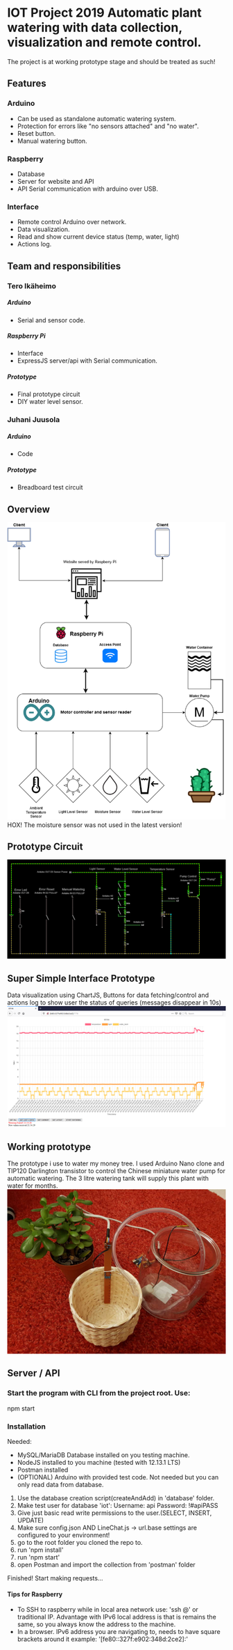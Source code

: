 <h1> IOT Project 2019 Automatic plant watering with data collection, visualization and remote control. </h1>
The project is at working prototype stage and should be treated as such!

## Features
### Arduino
- Can be used as standalone automatic watering system.
- Protection for errors like "no sensors attached" and "no water".
- Reset button.
- Manual watering button.
### Raspberry
- Database
- Server for website and API
- API Serial communication with arduino over USB.
### Interface
- Remote control Arduino over network.
- Data visualization.
- Read and show current device status (temp, water, light)
- Actions log.

## Team and responsibilities
### Tero Ikäheimo
##### Arduino
- Serial and sensor code.
##### Raspberry Pi
- Interface
- ExpressJS server/api with Serial communication.
##### Prototype
- Final prototype circuit
- DIY water level sensor.
### Juhani Juusola
##### Arduino
- Code
##### Prototype
- Breadboard test circuit

<p align="center">
  <h2>Overview</h2>
  <img src="additional info/overview.png"/>
  HOX! The moisture sensor was not used in the latest version!
    <br>
  <h2>Prototype Circuit</h2>
  <img src="additional info/wholeCircuit.PNG"/>
  <br>
  <h2>Super Simple Interface Prototype</h2>
  Data visualization using ChartJS, Buttons for data fetching/control and actions log to show user the status of queries (messages disappear in 10s)
  <img src="additional info/interface.PNG" />
  <br>
  <h2>Working prototype</h2>
  The prototype i use to water my money tree. I used Arduino Nano clone and TIP120 Darlington transistor to control the Chinese miniature water pump for automatic watering. The 3 litre watering tank will supply this plant with water for months.
  <img src="additional info/prototypeSmall.jpg"/>
</p>

## Server / API
### Start the program with CLI from the project root. Use:
npm start

### Installation
Needed:
- MySQL/MariaDB Database installed on you testing machine.
- NodeJS installed to you machine (tested with 12.13.1 LTS)
- Postman installed
- (OPTIONAL) Arduino with provided test code. Not needed but you can only read data from database.

1. Use the database creation script(createAndAdd) in 'database' folder.
2. Make test user for database 'iot':
  Username: api
  Password: !#apiPASS
3. Give just basic read write permissions to the user.(SELECT, INSERT, UPDATE)
4. Make sure config.json AND LineChat.js -> url.base settings are configured to your environment!
5. go to the root folder you cloned the repo to.
6. run 'npm install'
7. run 'npm start'
8. open Postman and import the collection from 'postman' folder

Finished! Start making requests...

#### Tips for Raspberry
 - To SSH to raspberry while in local area network use: 'ssh <username>@<ipv6 local address>' or traditional IP. Advantage 
 with IPv6 local address is that is remains the same, so you always know the address to the machine.
  - In a browser. IPv6 address you are navigating to, needs to have square brackets around it example: '[fe80::327f:e902:348d:2ce2]:<port>' 
